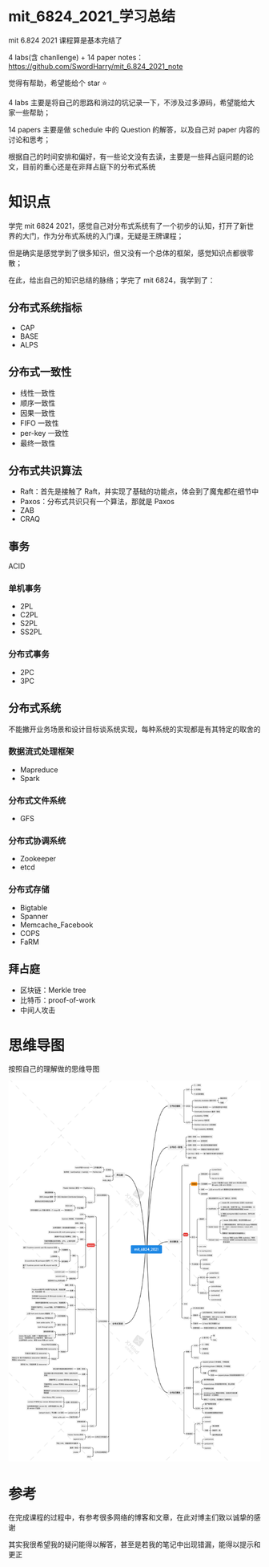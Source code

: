 # mit_6824_2021_学习总结

mit 6.824 2021 课程算是基本完结了

4 labs(含 chanllenge) + 14 paper notes：https://github.com/SwordHarry/mit_6.824_2021_note

觉得有帮助，希望能给个 star ⭐️

4 labs 主要是将自己的思路和淌过的坑记录一下，不涉及过多源码，希望能给大家一些帮助；

14 papers 主要是做 schedule 中的 Question 的解答，以及自己对 paper 内容的讨论和思考；

根据自己的时间安排和偏好，有一些论文没有去读，主要是一些拜占庭问题的论文，目前的重心还是在非拜占庭下的分布式系统

# 知识点

学完 mit 6824 2021，感觉自己对分布式系统有了一个初步的认知，打开了新世界的大门，作为分布式系统的入门课，无疑是王牌课程；

但是确实是感觉学到了很多知识，但又没有一个总体的框架，感觉知识点都很零散；

在此，给出自己的知识总结的脉络；学完了 mit 6824，我学到了：

## 分布式系统指标

- CAP
- BASE
- ALPS

## 分布式一致性

- 线性一致性
- 顺序一致性
- 因果一致性
- FIFO 一致性
- per-key 一致性
- 最终一致性

## 分布式共识算法

- Raft：首先是接触了 Raft，并实现了基础的功能点，体会到了魔鬼都在细节中
- Paxos：分布式共识只有一个算法，那就是 Paxos
- ZAB
- CRAQ

## 事务

ACID

### 单机事务

- 2PL
- C2PL
- S2PL
- SS2PL

### 分布式事务

- 2PC
- 3PC

## 分布式系统

不能撇开业务场景和设计目标谈系统实现，每种系统的实现都是有其特定的取舍的

### 数据流式处理框架

- Mapreduce
- Spark

### 分布式文件系统

- GFS

### 分布式协调系统

- Zookeeper
- etcd

### 分布式存储

- Bigtable
- Spanner
- Memcache_Facebook
- COPS
- FaRM

## 拜占庭

- 区块链：Merkle tree
- 比特币：proof-of-work
- 中间人攻击

# 思维导图

按照自己的理解做的思维导图

![mit_6824_2021](./mit_6824_2021.png)

# 参考

在完成课程的过程中，有参考很多网络的博客和文章，在此对博主们致以诚挚的感谢

其实我很希望我的疑问能得以解答，甚至是若我的笔记中出现错漏，能得以提示和更正

